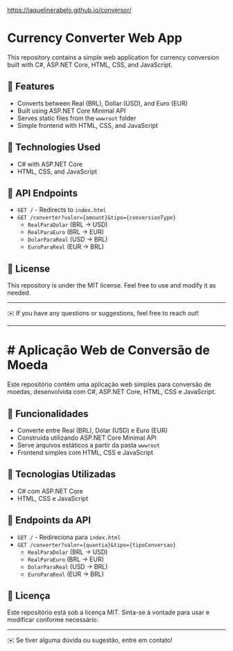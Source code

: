https://jaquelinerabelo.github.io/conversor/


# Currency Converter Web App

This repository contains a simple web application for currency conversion built with C#, ASP.NET Core, HTML, CSS, and JavaScript.

## 🚀 Features
- Converts between Real (BRL), Dollar (USD), and Euro (EUR)
- Built using ASP.NET Core Minimal API
- Serves static files from the `wwwroot` folder
- Simple frontend with HTML, CSS, and JavaScript

## 📌 Technologies Used
- C# with ASP.NET Core
- HTML, CSS, and JavaScript


## 📝 API Endpoints
- `GET /` - Redirects to `index.html`
- `GET /converter?valor={amount}&tipo={conversionType}`
  - `RealParaDolar` (BRL → USD)
  - `RealParaEuro` (BRL → EUR)
  - `DolarParaReal` (USD → BRL)
  - `EuroParaReal` (EUR → BRL)

## 📜 License
This repository is under the MIT license. Feel free to use and modify it as needed.

---

✉️ If you have any questions or suggestions, feel free to reach out!

----------------------------------------------

<h1># Aplicação Web de Conversão de Moeda</h1>

Este repositório contém uma aplicação web simples para conversão de moedas, desenvolvida com C#, ASP.NET Core, HTML, CSS e JavaScript.

## 🚀 Funcionalidades
- Converte entre Real (BRL), Dólar (USD) e Euro (EUR)
- Construída utilizando ASP.NET Core Minimal API
- Serve arquivos estáticos a partir da pasta `wwwroot`
- Frontend simples com HTML, CSS e JavaScript

## 📌 Tecnologias Utilizadas
- C# com ASP.NET Core
- HTML, CSS e JavaScript

## 📝 Endpoints da API
- `GET /` - Redireciona para `index.html`
- `GET /converter?valor={quantia}&tipo={tipoConversao}`
  - `RealParaDolar` (BRL → USD)
  - `RealParaEuro` (BRL → EUR)
  - `DolarParaReal` (USD → BRL)
  - `EuroParaReal` (EUR → BRL)

## 📜 Licença
Este repositório está sob a licença MIT. Sinta-se à vontade para usar e modificar conforme necessário.

---

✉️ Se tiver alguma dúvida ou sugestão, entre em contato!



